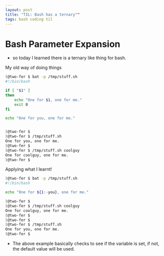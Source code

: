 ```yaml
---
layout: post
title: "TIL: Bash has a ternary""
tags: bash coding til
---
```


# Bash Parameter Expansion
* so today I learned there is a ternary like thing for bash.

My old way of doing things

```bash
ᚱ@two-fer $ bat -p /tmp/stuff.sh
#!/bin/bash

if [ "$1" ]
then
    echo "One for $1, one for me."
    exit 0
fi

echo "One for you, one for me."


ᚱ@two-fer $ 
ᚱ@two-fer $ /tmp/stuff.sh 
One for you, one for me.
ᚱ@two-fer $ 
ᚱ@two-fer $ /tmp/stuff.sh coolguy
One for coolguy, one for me.
ᚱ@two-fer $ 
```

Applying what I learnt!
```bash
ᚱ@two-fer $ bat -p /tmp/stuff.sh
#!/bin/bash

echo "One for ${1:-you}, one for me."

ᚱ@two-fer $ 
ᚱ@two-fer $ /tmp/stuff.sh coolguy
One for coolguy, one for me.
ᚱ@two-fer $ 
ᚱ@two-fer $ 
ᚱ@two-fer $ /tmp/stuff.sh
One for you, one for me.
ᚱ@two-fer $ 
```
* The above example basically checks to see if the variable is set, if not, the default value will be used.
